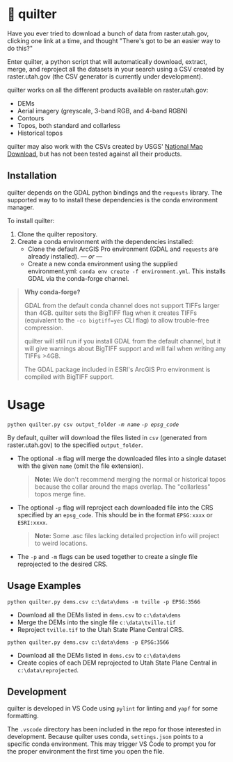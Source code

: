 # 🧵 quilter 

Have you ever tried to download a bunch of data from raster.utah.gov, clicking one link at a time, and thought "There's got to be an easier way to do this?"

Enter quilter, a python script that will automatically download, extract, merge, and reproject all the datasets in your search using a CSV created by raster.utah.gov (the CSV generator is currently under development).

quilter works on all the different products available on raster.utah.gov:
* DEMs
* Aerial imagery (greyscale, 3-band RGB, and 4-band RGBN)
* Contours
* Topos, both standard and collarless
* Historical topos

quilter may also work with the CSVs created by USGS' [National Map Download](https://viewer.nationalmap.gov/basic/), but has not been tested against all their products.

## Installation

quilter depends on the GDAL python bindings and the `requests` library. The supported way to to install these dependencies is the conda environment manager.

To install quilter:

1. Clone the quilter repository.
1. Create a conda environment with the dependencies installed:
   * Clone the default ArcGIS Pro environment (GDAL and `requests` are already installed).
   _— or —_
   * Create a new conda environment using the supplied environment.yml: `conda env create -f environment.yml`. This installs GDAL via the conda-forge channel.


>**Why conda-forge?**
>
>GDAL from the default conda channel does not support TIFFs larger than 4GB. quilter sets the BigTIFF flag when it creates TIFFs (equivalent to the `-co bigtiff=yes` CLI flag) to allow trouble-free compression.
>
>quilter will still run if you install GDAL from the default channel, but it will give warnings about BigTIFF support and will fail when writing any TIFFs >4GB.
>
>The GDAL package included in ESRI's ArcGIS Pro environment is compiled with BigTIFF support.

# Usage

`python quilter.py csv output_folder` _`-m name`_ _`-p epsg_code`_

By default, quilter will download the files listed in `csv` (generated from raster.utah.gov) to the specified `output_folder`.

* The optional `-m` flag will merge the downloaded files into a single dataset with the given `name` (omit the file extension). 

  >**Note:** We don't recommend merging the normal or historical topos because the collar around the maps overlap. The "collarless" topos merge fine.

* The optional `-p` flag will reproject each downloaded file into the CRS specified by an `epsg_code`. This should be in the format `EPSG:xxxx` or `ESRI:xxxx`. 

  >**Note:** Some .asc files lacking detailed projection info will project to weird locations.

* The `-p` and `-m` flags can be used together to create a single file reprojected to the desired CRS.

## Usage Examples

`python quilter.py dems.csv c:\data\dems -m tville -p EPSG:3566`
  * Download all the DEMs listed in `dems.csv` to `c:\data\dems`
  * Merge the DEMs into the single file `c:\data\tville.tif`
  * Reproject `tville.tif` to the Utah State Plane Central CRS.

`python quilter.py dems.csv c:\data\dems -p EPSG:3566`
  * Download all the DEMs listed in `dems.csv` to `c:\data\dems`
  * Create copies of each DEM reprojected to Utah State Plane Central in `c:\data\reprojected`.

## Development

quilter is developed in VS Code using `pylint` for linting and `yapf` for some formatting. 

The `.vscode` directory has been included in the repo for those interested in development. Because quilter uses conda, `settings.json` points to a specific conda environment. This may trigger VS Code to prompt you for the proper environment the first time you open the file.
